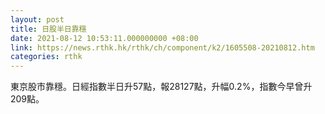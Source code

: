 ```yaml
---
layout: post
title: 日股半日靠穩
date: 2021-08-12 10:53:11.000000000 +08:00
link: https://news.rthk.hk/rthk/ch/component/k2/1605508-20210812.htm
categories: rthk
---
```


東京股市靠穩。日經指數半日升57點，報28127點，升幅0.2%，指數今早曾升209點。

